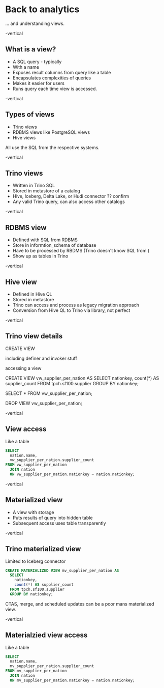 # Back to analytics

... and understanding views.

-vertical
## What is a view?

* A SQL query - typically
* With a name
* Exposes result columns from query like a table
* Encapsulates complexities of queries
* Makes it easier for users
* Runs query each time view is accessed.

-vertical
## Types of views

* Trino views
* RDBMS views like PostgreSQL views
* Hive views

All use the SQL from the respective systems.

-vertical
## Trino views

* Written in Trino SQL
* Stored in metastore of a catalog
* Hive, Iceberg, Delta Lake, or Hudi connector ??  confirm
* Any valid Trino query, can also access other catalogs

-vertical
## RDBMS view

* Defined with SQL from RDBMS
* Store in informtion_schema of database
* Have to be processed by RBDMS (Trino doesn't know SQL from )
* Show up as tables in Trino

-vertical
## Hive view

* Defined in Hive QL
* Stored in metastore
* Trino can access and process as legacy migration approach
* Conversion from Hive QL to Trino via library, not perfect


-vertical
## Trino view details

CREATE VIEW

including definer and invoker stuff

accessing a view


CREATE VIEW vw_supplier_per_nation AS
  SELECT
    nationkey,
    count(*) AS supplier_count
  FROM tpch.sf100.supplier
  GROUP BY nationkey;

SELECT * FROM vw_supplier_per_nation;

DROP VIEW vw_supplier_per_nation;

-vertical
## View access

Like a table

```sql
SELECT
  nation.name,
  vw_supplier_per_nation.supplier_count
FROM vw_supplier_per_nation
  JOIN nation
  ON vw_supplier_per_nation.nationkey = nation.nationkey;
```

-vertical
## Materialized view

* A view with storage
* Puts results of query into hidden table
* Subsequent access uses table transparently

-vertical
## Trino materialized view

Limited to Iceberg connector

```sql
CREATE MATERIALIZED VIEW mv_supplier_per_nation AS
  SELECT
    nationkey,
    count(*) AS supplier_count
  FROM tpch.sf100.supplier
  GROUP BY nationkey;
```

CTAS, merge, and scheduled updates can be a poor mans materialized view.

-vertical
## Materialzied view access

Like a table

```sql
SELECT
  nation.name,
  mv_supplier_per_nation.supplier_count
FROM mv_supplier_per_nation
  JOIN nation
  ON mv_supplier_per_nation.nationkey = nation.nationkey;
```
